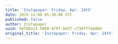 ```yaml
---
title: 'Instapaper: Friday, Apr. 24th'
date: 2015-11-08 05:30:00 UTC
published: false
author: Instapaper
uuid: 56f8ba13-5068-4f0f-b637-c7307ffab804
original_title: 'Instapaper: Friday, Apr. 24th'
---
```


